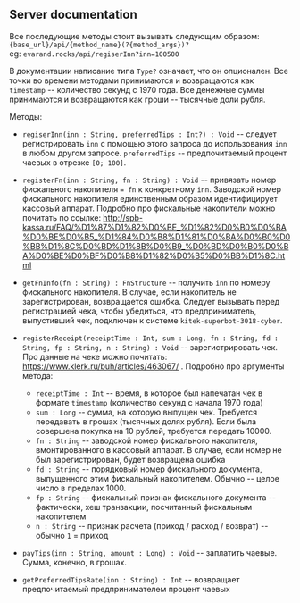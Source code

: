 ## Server documentation

Все последующие методы стоит вызывать следующим образом: `{base_url}/api/{method_name}(?{method_args})?` \
eg: `evarand.rocks/api/regiserInn?inn=100500`

В документации написание типа `Type?` означает, что он опционален. Все точки во времени методами принимаются и возвращаются как 
`timestamp` -- количество секунд с 1970 года. Все денежные суммы принимаются и возвращаются как гроши -- тысячные доли рубля.

Методы:

* `regiserInn(inn : String, preferredTips : Int?) : Void` -- следует регистрировать `inn` с помощью этого запроса до использования `inn` в любом другом запросе. 
`preferredTips` -- предпочитаемый процент чаевых в отрезке `[0; 100]`.

* `registerFn(inn : String, fn : String) : Void` -- привязать номер фискального накопителя `= fn` к конкретному `inn`. 
Заводской номер фискального накопителя единственным образом идентифицирует кассовый аппарат.
Подробно про фискальные накопители можно почитать по ссылке: http://spb-kassa.ru/FAQ/%D1%87%D1%82%D0%BE_%D1%82%D0%B0%D0%BA%D0%BE%D0%B5_%D1%84%D0%B8%D1%81%D0%BA%D0%B0%D0%BB%D1%8C%D0%BD%D1%8B%D0%B9_%D0%BD%D0%B0%D0%BA%D0%BE%D0%BF%D0%B8%D1%82%D0%B5%D0%BB%D1%8C.html

* `getFnInfo(fn : String) : FnStructure` -- получить `inn` по номеру фискального накопителя. В случае, если накопитель не зарегистрирован,
возвращается ошибка. Следует вызывать перед регистрацией чека, чтобы убедиться, что предприниматель, выпустивший чек, 
подключен к системе `kitek-superbot-3018-cyber`.

* `registerReceipt(receiptTime : Int, sum : Long, fn : String, fd : String, fp : String, n : String) : Void` -- зарегистрировать чек. 
Про данные на чеке можно почитать: https://www.klerk.ru/buh/articles/463067/ .
Подробно про аргументы метода:
  * `receiptTime : Int` -- время, в которое был напечатан чек в формате `timestamp` (количество секунд с начала 1970 года)
  * `sum : Long` -- сумма, на которую выпущен чек. Требуется передавать в грошах (тысячных долях рубля).
   Если была совершена покупка на 10 рублей, требуется передать 10000.
  * `fn : String` -- заводской номер фискального накопителя, вмонтированного в кассовый аппарат.
  В случае, если номер не был зарегистрирован, будет возвращена ошибка
  * `fd : String` -- порядковый номер фискального документа, выпущенного этим фискальный накопителем. Обычно -- целое число в пределах 1000.
  * `fp : String` -- фискальный признак фискального документа -- фактически, хеш транзакции, посчитанный фискальным накопителем
  * `n : String` -- признак расчета (приход / расход / возврат) -- обычно `1` = приход  
  
* `payTips(inn : String, amount : Long) : Void` -- заплатить чаевые. Сумма, конечно, в грошах.

* `getPreferredTipsRate(inn : String) : Int` -- возвращает предпочитаемый предпринимателем процент чаевых
 